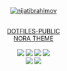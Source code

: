 <div align="center">
  <a href="https://github.com/nijatibrahimov">
    <img src="https://user-images.githubusercontent.com/51142227/192073451-0161c6aa-fe2a-45de-a5fe-e47e8072967d.jpg" alt="nijatibrahimov" align="center"/>
  </a>
  <br />
  <br />
  
  [DOTFILES-PUBLIC](https://github.com/nijatibrahimov/nora-theme)
  <br />
  [NORA THEME](https://github.com/nijatibrahimov/nora-theme)
  <br />
  <br />
	<a href="https://www.gnu.org/gnu/linux-and-gnu.en.html"><img src="https://img.shields.io/badge/OS-GNU/Linux-cdd6f4?style=flat-square&logo=gnu" /></a>
	<a href="https://getfedora.org/"><img src="https://img.shields.io/badge/DISTRO-Fedora-52a2da?style=flat-square&logo=fedora" /></a>
	<a href="https://neovim.io"><img src="https://img.shields.io/badge/EDITOR-Neovim-a6e3a1?style=flat-square&logo=neovim" /></a>
	<a href="https://www.ecma-international.org/publications-and-standards/standards/?order=last-change"><img src="https://img.shields.io/badge/LANG-JavaScript-fedc58?style=flat-square&logo=javascript" /></a>
	<br />
	<a href="https://github.com/nijatibrahimov"><img src="https://img.shields.io/github/followers/nijatibrahimov?color=cdd6f4&label=GITHUB&style=flat-square&logo=github" /></a>
	<a href="mailto:ibrahimovoffial@gmail.com"><img src="https://img.shields.io/badge/EMAIL-ibrahimovofficial@gmail.com-b4befe?style=flat-square&logo=gmail" /></a>
	<br />
	<br />
</div>
